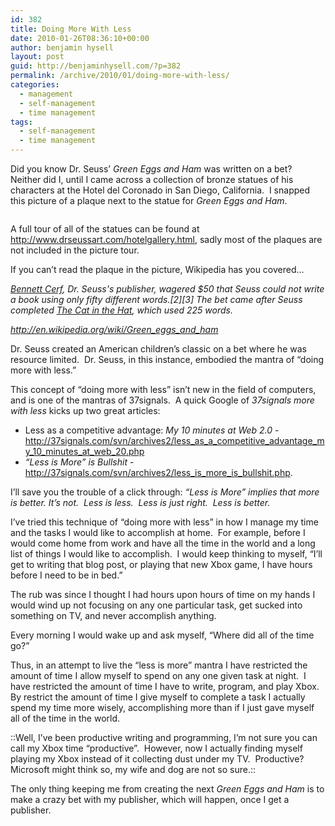 ```yaml
---
id: 382
title: Doing More With Less
date: 2010-01-26T08:36:10+00:00
author: benjamin hysell
layout: post
guid: http://benjaminhysell.com/?p=382
permalink: /archive/2010/01/doing-more-with-less/
categories:
  - management
  - self-management
  - time management
tags:
  - self-management
  - time management
---
```

Did you know Dr. Seuss’ <em>Green Eggs and Ham</em> was written on a bet?  Neither did I, until I came across a collection of bronze statues of his characters at the Hotel del Coronado in San Diego, California.  I snapped this picture of a plaque next to the statue for <em>Green Eggs and Ham</em>.
<p style="text-align: center;"><a href="http://benjaminhysell.com/wp-content/uploads/2009/11/IMG_0295.jpg"><img class=" wp-image-370  aligncenter" title="Dr Suess Plaque" alt="" src="http://benjaminhysell.com/wp-content/uploads/2013/01/IMG_0295-768x1024.jpg" /></a></p>
A full tour of all of the statues can be found at <a href="http://www.drseussart.com/hotelgallery.html">http://www.drseussart.com/hotelgallery.html</a>, sadly most of the plaques are not included in the picture tour.

If you can’t read the plaque in the picture, Wikipedia has you covered…

<a href="http://en.wikipedia.org/wiki/Bennett_Cerf"><em>Bennett Cerf</em></a><em>, Dr. Seuss's publisher, wagered $50 that Seuss could not write a book using only fifty different words.</em><em>[2][3] The bet came after Seuss completed </em><a href="http://en.wikipedia.org/wiki/The_Cat_in_the_Hat"><em>The Cat in the Hat</em></a><em>, which used 225 words.</em>

<em><a href="http://en.wikipedia.org/wiki/Green_eggs_and_ham">http://en.wikipedia.org/wiki/Green_eggs_and_ham</a></em>

Dr. Seuss created an American children’s classic on a bet where he was resource limited.  Dr. Seuss, in this instance, embodied the mantra of “doing more with less.”

This concept of “doing more with less” isn’t new in the field of computers, and is one of the mantras of 37signals.  A quick Google of <em>37signals more with less</em> kicks up two great articles:
<ul>
	<li>Less as a competitive advantage: <em>My 10 minutes at Web 2.0</em> - <a href="http://37signals.com/svn/archives2/less_as_a_competitive_advantage_my_10_minutes_at_web_20.php">http://37signals.com/svn/archives2/less_as_a_competitive_advantage_my_10_minutes_at_web_20.php</a></li>
	<li><em>“Less is More” is Bullshit</em> - <a href="http://37signals.com/svn/archives2/less_is_more_is_bullshit.php">http://37signals.com/svn/archives2/less_is_more_is_bullshit.php</a>.</li>
</ul>
I’ll save you the trouble of a click through: <em>“Less is More” implies that more is better. It’s not.  Less is less.  Less is just right.  Less is better.</em>

I’ve tried this technique of “doing more with less” in how I manage my time and the tasks I would like to accomplish at home.  For example, before I would come home from work and have all the time in the world and a long list of things I would like to accomplish.  I would keep thinking to myself, “I’ll get to writing that blog post, or playing that new Xbox game, I have hours before I need to be in bed.”

The rub was since I thought I had hours upon hours of time on my hands I would wind up not focusing on any one particular task, get sucked into something on TV, and never accomplish anything.

Every morning I would wake up and ask myself, “Where did all of the time go?”

Thus, in an attempt to live the “less is more” mantra I have restricted the amount of time I allow myself to spend on any one given task at night.  I have restricted the amount of time I have to write, program, and play Xbox.  By restrict the amount of time I give myself to complete a task I actually spend my time more wisely, accomplishing more than if I just gave myself all of the time in the world.

::Well, I’ve been productive writing and programming, I’m not sure you can call my Xbox time “productive”.  However, now I actually finding myself playing my Xbox instead of it collecting dust under my TV.  Productive?  Microsoft might think so, my wife and dog are not so sure.::

The only thing keeping me from creating the next <em>Green Eggs and Ham </em>is to make a crazy bet with my publisher, which will happen, once I get a publisher.